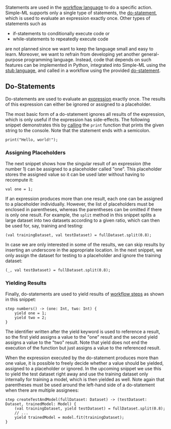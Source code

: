 Statements are used in the [workflow language](./Workflow-Language) to do a specific action. Simple-ML supports only a single type of statements, the [do-statement](#do-statements), which is used to evaluate an expression exactly once. Other types of statements such as
 * if-statements to conditionally execute code or
 * while-statements to repeatedly execute code

are not planned since we want to keep the language small and easy to learn. Moreover, we want to refrain from developing yet another general-purpose programming language. Instead, code that depends on such features can be implemented in Python, integrated into Simple-ML using the [stub language](./stub-language), and called in a workflow using the provided [do-statement](#do-statements).

## Do-Statements

Do-statements are used to evaluate an [expression](./Workflow-Language-Expressions) exactly once. The results of this expression can either be ignored or assigned to a placeholder.

The most basic form of a do-statement ignores all results of the expression, which is only useful if the expression has side-effects. The following snippet demonstrates this by [calling](./Workflow-Language-Expressions#calls) the `print` function that prints the given string to the console. Note that the statement ends with a semicolon.

    print("Hello, world!");

### Assigning Placeholders

The next snippet shows how the singular result of an expression (the number 1) can be assigned to a placeholder called "one". This placeholder stores the assigned value so it can be used later without having to recompute it:

    val one = 1;

If an expression produces more than one result, each one can be assigned to a placeholder individually. However, the list of placeholders must be enclosed in parentheses, whereas the parentheses can be omitted if there is only one result. For example, the `split` method in this snippet splits a large dataset into two datasets according to a given ratio, which can then be used for, say, training and testing:

    (val trainingDataset, val testDataset) = fullDataset.split(0.8);

In case we are only interested in some of the results, we can skip results by inserting an underscore in the appropriate location. In the next snippet, we only assign the dataset for testing to a placeholder and ignore the training dataset:

    (_, val testDataset) = fullDataset.split(0.8);

### Yielding Results

Finally, do-statements are used to yield results of [workflow steps](./Workflow-Language-Workflow-Steps) as shown in this snippet:

    step numbers() -> (one: Int, two: Int) {
        yield one = 1;
        yield two = 2;
    }

The identifier written after the yield keyword is used to reference a result, so the first yield assigns a value to the "one" result and the second yield assigns a value to the "two" result. Note that yield does not end the execution of the function but just assigns a value to the referenced result.

When the expression executed by the do-statement produces more than one value, it is possible to freely decide whether a value should be yielded, assigned to a placeholder or ignored. In the upcoming snippet we use this to yield the test dataset right away and use the training dataset only internally for training a model, which is then yielded as well. Note again that parentheses must be used around the left-hand side of a do-statement when there are multiple assignees:

    step createTestAndModel(fullDataset: Dataset) -> (testDataset: Dataset, trainedModel: Model) {
        (val trainingDataset, yield testDataset) = fullDataset.split(0.8);
        // ...
        yield trainedModel = model.fit(trainingDataset);
    }